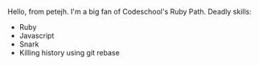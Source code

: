 Hello, from petejh. I'm a big fan of Codeschool's Ruby Path.
Deadly skills:
* Ruby
* Javascript
* Snark
* Killing history using git rebase

